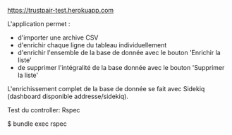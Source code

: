 https://trustpair-test.herokuapp.com

L'application permet :
- d'importer une archive CSV
- d'enrichir chaque ligne du tableau individuellement
- d'enrichir l'ensemble de la base de donnée avec le bouton 'Enrichir la liste'
- de supprimer l'intégralité de la base donnée avec le bouton 'Supprimer la liste'

L'enrichissement complet de la base de donnée se fait avec Sidekiq (dashboard disponible addresse/sidekiq).

Test du controller: Rspec

$ bundle exec rspec
